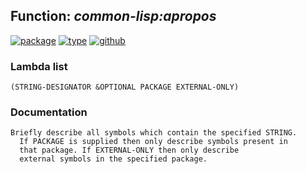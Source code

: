 ## Function: ***common-lisp:apropos***
[![package](https://img.shields.io/badge/Package-COMMON--LISP-5f9ea0.svg?style=social&colorA=999999)](../) [![type](https://img.shields.io/badge/Type-Function-5f9ea0.svg?style=social&colorA=999999)](../#function) [![github](https://img.shields.io/badge/GitHub-View_the_source-5f9ea0.svg?style=social&colorA=999999&logo=github)](https://github.com/sbcl/sbcl/blob/master/src/code/target-package.lisp/) 
### Lambda list
```
(STRING-DESIGNATOR &OPTIONAL PACKAGE EXTERNAL-ONLY)
```
### Documentation
```
Briefly describe all symbols which contain the specified STRING.
  If PACKAGE is supplied then only describe symbols present in
  that package. If EXTERNAL-ONLY then only describe
  external symbols in the specified package.
```
